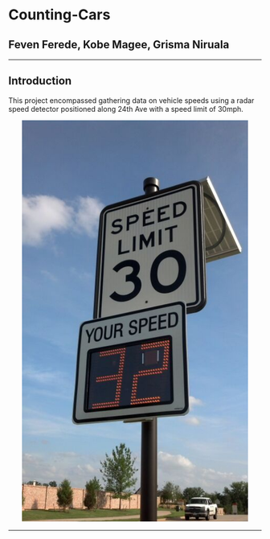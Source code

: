# Counting-Cars
## Feven Ferede, Kobe Magee, Grisma Niruala

---
## Introduction
This project encompassed gathering data on vehicle speeds using a radar speed detector positioned along 24th Ave with a speed limit of 30mph.
<div align = "center">
<img src = "images/30 mph.jpg" width = "450")>
</div>

---
